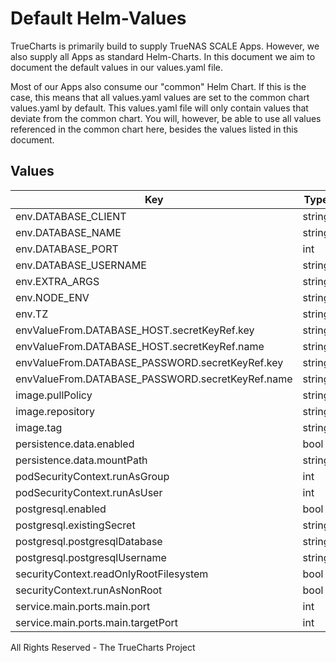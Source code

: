 # Default Helm-Values

TrueCharts is primarily build to supply TrueNAS SCALE Apps.
However, we also supply all Apps as standard Helm-Charts. In this document we aim to document the default values in our values.yaml file.

Most of our Apps also consume our "common" Helm Chart.
If this is the case, this means that all values.yaml values are set to the common chart values.yaml by default. This values.yaml file will only contain values that deviate from the common chart.
You will, however, be able to use all values referenced in the common chart here, besides the values listed in this document.

## Values

| Key | Type | Default | Description |
|-----|------|---------|-------------|
| env.DATABASE_CLIENT | string | `"postgres"` |  |
| env.DATABASE_NAME | string | `"{{ .Values.postgresql.postgresqlDatabase }}"` |  |
| env.DATABASE_PORT | int | `5432` |  |
| env.DATABASE_USERNAME | string | `"{{ .Values.postgresql.postgresqlUsername }}"` |  |
| env.EXTRA_ARGS | string | `""` |  |
| env.NODE_ENV | string | `"production"` |  |
| env.TZ | string | `"UTC"` |  |
| envValueFrom.DATABASE_HOST.secretKeyRef.key | string | `"plainhost"` |  |
| envValueFrom.DATABASE_HOST.secretKeyRef.name | string | `"dbcreds"` |  |
| envValueFrom.DATABASE_PASSWORD.secretKeyRef.key | string | `"postgresql-password"` |  |
| envValueFrom.DATABASE_PASSWORD.secretKeyRef.name | string | `"dbcreds"` |  |
| image.pullPolicy | string | `"IfNotPresent"` |  |
| image.repository | string | `"tccr.io/truecharts/strapi"` |  |
| image.tag | string | `"v3.6.8@sha256:25d345a1787c5be5ef1771b069e0eeaeba5b244a62870cc2b9d5acba0eaedd89"` |  |
| persistence.data.enabled | bool | `true` |  |
| persistence.data.mountPath | string | `"/srv/app"` |  |
| podSecurityContext.runAsGroup | int | `0` |  |
| podSecurityContext.runAsUser | int | `0` |  |
| postgresql.enabled | bool | `true` |  |
| postgresql.existingSecret | string | `"dbcreds"` |  |
| postgresql.postgresqlDatabase | string | `"strapi"` |  |
| postgresql.postgresqlUsername | string | `"strapi"` |  |
| securityContext.readOnlyRootFilesystem | bool | `false` |  |
| securityContext.runAsNonRoot | bool | `false` |  |
| service.main.ports.main.port | int | `1337` |  |
| service.main.ports.main.targetPort | int | `1337` |  |

All Rights Reserved - The TrueCharts Project
